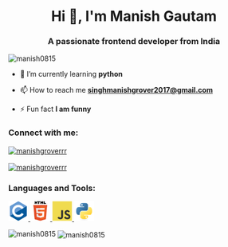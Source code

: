<h1 align="center">Hi 👋, I'm Manish Gautam</h1>

<h3 align="center">A passionate frontend developer from India</h3>


<p align="left"> <img src="https://komarev.com/ghpvc/?username=manish0815&label=Profile%20views&color=0e75b6&style=flat" alt="manish0815" /> </p>


- 🌱 I’m currently learning **python**


- 📫 How to reach me **singhmanishgrover2017@gmail.com**


- ⚡ Fun fact **I am funny**



<h3 align="left">Connect with me:</h3>

<p align="left">

<a href="https://twitter.com/manishgroverrr" target="blank"><img align="center" src="https://raw.githubusercontent.com/rahuldkjain/github-profile-readme-generator/master/src/images/icons/Social/twitter.svg" alt="manishgroverrr" height="30" width="40" /></a>

<a href="https://instagram.com/manishgroverrr" target="blank"><img align="center" src="https://raw.githubusercontent.com/rahuldkjain/github-profile-readme-generator/master/src/images/icons/Social/instagram.svg" alt="manishgroverrr" height="30" width="40" /></a>

</p>



<h3 align="left">Languages and Tools:</h3>
<p align="left"> <a href="https://www.cprogramming.com/" target="_blank" rel="noreferrer"> <img src="https://raw.githubusercontent.com/devicons/devicon/master/icons/c/c-original.svg" alt="c" width="40" height="40"/> </a> 
<a href="https://www.w3.org/html/" target="_blank" rel="noreferrer"> <img src="https://raw.githubusercontent.com/devicons/devicon/master/icons/html5/html5-original-wordmark.svg" alt="html5" width="40" height="40"/> </a>
<a href="https://developer.mozilla.org/en-US/docs/Web/JavaScript" target="_blank" rel="noreferrer"> <img src="https://raw.githubusercontent.com/devicons/devicon/master/icons/javascript/javascript-original.svg" alt="javascript" width="40" height="40"/> </a> 
<a href="https://www.python.org" target="_blank" rel="noreferrer"> <img src="https://raw.githubusercontent.com/devicons/devicon/master/icons/python/python-original.svg" alt="python" width="40" height="40"/> </a> 
</p>



<p><img align="left" src="https://github-readme-stats.vercel.app/api/top-langs?username=manish0815&show_icons=true&locale=en&layout=compact" alt="manish0815" /></p>


<p>&nbsp;<img align="center" src="https://github-readme-stats.vercel.app/api?username=manish0815&show_icons=true&locale=en" alt="manish0815" /></p>
